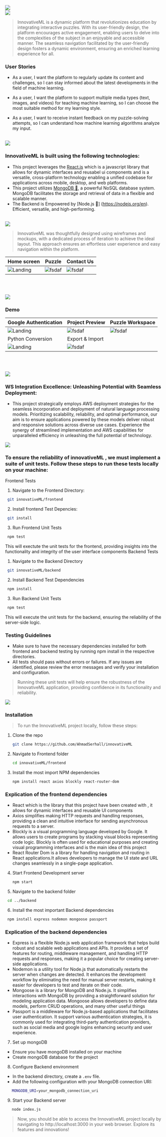 <img src="./readme/title1.svg"/>

<br>
<!-- <br> -->

<!-- project philosophy -->
<img src="./readme/title2.svg"/>

> InnovativeML is a dynamic platform that revolutionizes education by integrating interactive puzzles. With its user-friendly design, the platform encourages active engagement, enabling users to delve into the complexities of the subject in an enjoyable and accessible manner. The seamless navigation facilitated by the user-friendly design fosters a dynamic environment, ensuring an enriched learning experience for all.

### User Stories

- As a user, I want the platform to regularly update its content and challenges, so I can stay informed about the latest developments in the field of machine learning.

- As a user, I want the platform to support multiple media types (text, images, and videos) for teaching machine learning, so I can choose the most suitable method for my learning style.

- As a user, I want to receive instant feedback on my puzzle-solving attempts, so I can understand how machine learning algorithms analyze my input.

<br>
<!-- <br> -->
<!-- Tech stacks -->
<img src="./readme/title3.svg"/>

###  InnovativeML is built using the following technologies:

- This project leverages the [React.js](https://reactjs.org/)
 which is a javascript library that allows for dynamic interfaces and reusabel ui components and is a versatile, cross-platform technology enabling a unified codebase for applications across mobile, desktop, and web platforms.
- This project utilizes [MongoDB 🍃](https://www.mongodb.com/), a powerful NoSQL database system. MongoDB facilitates the storage and retrieval of data in a flexible and scalable manner.
- The Backend is Empowered by [Node.js 🚀] (https://nodejs.org/en). Efficient, versatile, and high-performing.

<br>
<!-- <br> -->

<!-- Prototyping -->
<img src="./readme/title4.svg"/>

> InnovativeML was thoughtfully designed using wireframes and mockups, with a dedicated process of iteration to achieve the ideal layout. This approach ensures an effortless user experience and easy navigation 
  within the platform.

<!-- ### Wireframes
| Login screen  | Register screen |  Landing screen |
| ---| ---| ---|
| ![Landing](./readme/demo/landingwireframe.png) | ![fsdaf](./readme/demo/1440x1024.png) | ![fsdaf](./readme/demo/1440x1024.png) | -->



| Home screen  | Puzzle | Contact Us |
| ---| ---| ---|
| ![Landing](./readme/demo/Landing%20mockup.png) | ![fsdaf](./readme/demo/PuzzleMockup2.png) | ![fsdaf](./readme/demo/ContactUsMockup.png) |

<br><br>

<!-- Implementation -->
<img src="./readme/title5.svg"/>

<!-- > Using the wireframes and mockups as a guide, we implemented the Coffee Express app with the following features:

### User Screens (Mobile)
| Login screen  | Register screen | Landing screen | Loading screen |
| ---| ---| ---| ---|
| ![Landing](https://placehold.co/900x1600) | ![fsdaf](https://placehold.co/900x1600) | ![fsdaf](https://placehold.co/900x1600) | ![fsdaf](https://placehold.co/900x1600) |
| Home screen  | Menu Screen | Order Screen | Checkout Screen |
| ![Landing](https://placehold.co/900x1600) | ![fsdaf](https://placehold.co/900x1600) | ![fsdaf](https://placehold.co/900x1600) | ![fsdaf](https://placehold.co/900x1600) | -->

### Demo
| Google Authentication  | Project Preview |  Puzzle Workspace|
| ---| ---| ---|
| ![Landing](./readme/demo/loginshowcase.gif) | ![fsdaf](./readme/demo/loginshowcase2.gif) | ![fsdaf](./readme/demo/puzzleshowcase1.gif) |
| Python Conversion  | Export & Import  | 
| ![Landing](./readme/demo/puzzleshowcase2.gif) | ![fsdaf](./readme/demo/puzzleshowcase3.gif) | 
<br><br>


<img src="./readme/title8.svg"/>

###  WS Integration Excellence: Unleashing Potential with Seamless Deployment:
- This project strategically employs AWS deployment strategies for the seamless incorporation and deployment of    natural language processing models. Prioritizing scalability, reliability, and optimal performance, our aim is to ensure applications powered by these models deliver robust and responsive solutions across diverse use cases. Experience the synergy of streamlined implementation and AWS capabilities for unparalleled efficiency in unleashing the full potential of technology.

<!-- Unit Testing -->
<img src="./readme/title9.svg"/>

### To ensure the reliability of innovativeML , we must implement a suite of unit tests. Follow these steps to run these tests locally on your machine:

Frontend Tests
1. Navigate to the Frontend Directory:
  ```sh
   git innovativeML/frontend
   ``` 
2. Install frontend Test Depencies:
  ```sh
   git install
   ```
3. Run Frontend Unit Tests
  ```sh
   npm test
   ```
This will exectute the unit tests for the frontend, providing insights into the functionality and integrity of the user interface components
Backend Tests
1. Navigate to the Backend Directory
  ```sh
   git innovativeML/backend
   ``` 
2. Install Backend Test Dependencies
  ```sh
   npm install
   ``` 
3. Run Backend Unit Tests
  ```sh
   npm test
   ``` 
This will execute the unit tests for the backend, ensuring the reliability of the server-side logic.

### Testing Guidelines
- Make sure to have the necessary dependencies installed for both frontend and backend testing by running npm install in the respective directories.
- All tests should pass without errors or failures. If any issues are identified, please review the error messages and verify your installation and configuration.

> Running these unit tests will help ensure the robustness of the InnovativeML application, providing confidence in its functionality and reliability.




<!-- How to run -->
<img src="./readme/title10.svg"/>

### Installation

> To run the InnovativeML project locally, follow these steps:

1. Clone the repo
   ```sh
   git clone https://github.com/AhmadSerhall/innovativeML
   ```
2. Navigate to Frontend folder
   ```sh
   cd innovativeML/frontend
   ```
3. Install the most import NPM dependencies
   ```sh
   npm install react axios blockly react-router-dom
   ```
### Explication of the frontend dependencies
- React which is the library that this project have been created with , it allows for dynamic interfaces and reusable UI components
-  Axios simplifies making HTTP requests and handling responses, providing a clean and intuitive interface for sending asynchronous requests to a server.
- Blockly is a visual programming language developed by Google. It allows users to create programs by stacking visual blocks representing code logic. Blockly is often used for educational purposes and creating visual programming interfaces and is the main idea of this project
- React Router Dom is a library for handling navigation and routing in React applications.It allows developers to manage the UI state and URL changes seamlessly in a single-page application.

4. Start Frontend Development server
   ```sh
   npm start
   ```
5. Navigate to the backend folder
  ```sh
   cd ../backend
   ```
6. Install the most important Backend dependencies
  ```sh
   npm install express nodemon mongoose passport
   ```
### Explication of the backend dependencies
- Express is a  flexible Node.js web application framework that helps  build robust and scalable web applications and APIs. It provides a set of features for routing, middleware management, and handling HTTP requests and responses, making it a popular choice for creating server-side applications.
- Nodemon is a utility tool for Node.js that  automatically restarts the server when changes are detected. It enhances the development workflow by eliminating the need for manual server restarts, making it easier for developers to test and iterate on their code.
- Mongoose is a library for MongoDB and Node.js. It simplifies interactions with MongoDB by providing a straightforward solution for modeling application data. Mongoose allows developers to define data models, perform CRUD operations, and many other useful things
- Passport is a middleware for Node.js-based applications that facilitates user authentication. It support various authentication strategies, it is commonly used for integrating third-party authentication providers, such as social media and google logins enhancing security and user experience.

7. Set up mongoDB
  - Ensure you have mongoDB installed on your machine
  - Create mongoDB database for the project
8. Configure Backend environment
  - In the backend directory, create a `.env` file.
  - Add the following configuration with your MongoDB connection URI:
```sh
   MONGODB_URI=your_mongodb_connection_uri
   ```
9. Start your Backend server
```sh
   node index.js
   ```

> Now, you should be able to access the InnovativeML project locally by navigating to http://localhost:3000 in your web browser. Explore its features and innovations!
